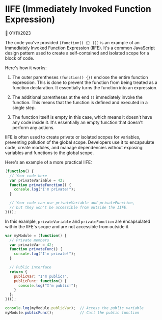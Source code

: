 # IIFE (Immediately Invoked Function Expression)

📅 01/11/2023

The code you've provided `(function() {} ())` is an example of an Immediately Invoked Function Expression (IIFE). It's a common JavaScript design pattern used to create a self-contained and isolated scope for a block of code.

Here's how it works:

1. The outer parentheses `(function() {})` enclose the entire function expression. This is done to prevent the function from being treated as a function declaration. It essentially turns the function into an expression.

2. The additional parentheses at the end `()` immediately invoke the function. This means that the function is defined and executed in a single step.

3. The function itself is empty in this case, which means it doesn't have any code inside it. It's essentially an empty function that doesn't perform any actions.

IIFE is often used to create private or isolated scopes for variables, preventing pollution of the global scope. Developers use it to encapsulate code, create modules, and manage dependencies without exposing variables and functions to the global scope.

Here's an example of a more practical IIFE:

```javascript
(function() {
  // Your code here
  var privateVariable = 42;
  function privateFunction() {
    console.log("I'm private!");
  }

  // Your code can use privateVariable and privateFunction,
  // but they won't be accessible from outside the IIFE.
})();
```

In this example, `privateVariable` and `privateFunction` are encapsulated within the IIFE's scope and are not accessible from outside it.


```javascript
var myModule = (function() {
  // Private members
  var privateVar = 42;
  function privateFunc() {
    console.log("I'm private!");
  }

  // Public interface
  return {
    publicVar: "I'm public!",
    publicFunc: function() {
      console.log("I'm public!");
    }
  };
})();

console.log(myModule.publicVar);  // Access the public variable
myModule.publicFunc();            // Call the public function


```


